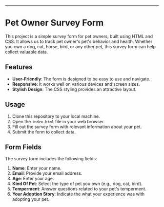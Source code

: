 ---

# Pet Owner Survey Form

This project is a simple survey form for pet owners, built using HTML and CSS. It allows us to track pet owner's pet's behavior and health. Whether you own a dog, cat, horse, bird, or any other pet, this survey form can help collect valuable data.

## Features

- **User-Friendly**: The form is designed to be easy to use and navigate.
- **Responsive**: It works well on various devices and screen sizes.
- **Stylish Design**: The CSS styling provides an attractive layout.

## Usage

1. Clone this repository to your local machine.
2. Open the `index.html` file in your web browser.
3. Fill out the survey form with relevant information about your pet.
4. Submit the form to collect data.

## Form Fields

The survey form includes the following fields:

1. **Name**: Enter your name.
2. **Email**: Provide your email address.
3. **Age**: Enter your age.
4. **Kind Of Pet**: Select the type of pet you own (e.g., dog, cat, bird).
5. **Temperment**: Answer questions related to your pet's temperment.
6. **Your Adoption Story**: Indicate the what your experience was with adopting your pet.
